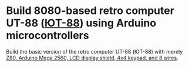 # Build 8080-based retro computer UT-88 ([ЮТ-88](https://jtdigest.narod.ru/kollection/ut88/ut88.htm)) using Arduino microcontrollers

Build the basic version of the retro computer UT-88 (ЮТ-88) with merely [Z80, Arduino Mega 2560, LCD display shield, 4x4 keypad, and 8 wires](https://www.hackster.io/a7v/building-retro-computer-ut-88-with-z80-and-arduino-mega-2560-3a96dd).
